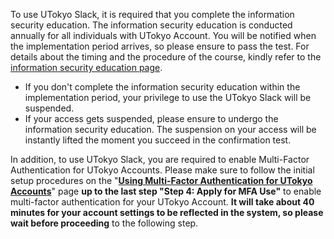 To use UTokyo Slack, it is required that you complete the information security education. The information security education is conducted annually for all individuals with UTokyo Account. You will be notified when the implementation period arrives, so please ensure to pass the test. For details about the timing and the procedure of the course, kindly refer to the <a href="https://univtokyo.sharepoint.com/sites/Security/SitePages/en/Information_Security_Education.aspx">information security education page</a>.

-  If you don't complete the information security education within the implementation period, your privilege to use the UTokyo Slack will be suspended.
- If your access gets suspended, please ensure to undergo the information security education. The suspension on your access will be instantly lifted the moment you succeed in the confirmation test.

In addition, to use UTokyo Slack, you are required to enable Multi-Factor Authentication for UTokyo Accounts. Please make sure to follow the initial setup procedures on the "**[Using Multi-Factor Authentication for UTokyo Accounts](/en/utokyo_account/mfa)**" page **up to the last step "Step 4: Apply for MFA Use"** to enable multi-factor authentication for your UTokyo Account. **It will take about 40 minutes for your account settings to be reflected in the system, so please wait before proceeding** to the following step.